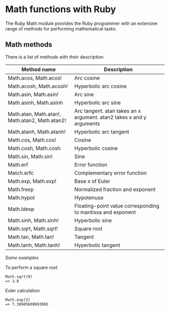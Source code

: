 # Math functions with Ruby

The Ruby Math module provides the Ruby programmer with an extensive range of methods for performing mathematical tasks.

## Math methods

There is a list of methods with their description

| Method name                                    | Description                                                          |
|------------------------------------------------|----------------------------------------------------------------------|
| Math.acos, Math.acos!                          | Arc cosine                                                           |
| Math.acosh, Math.acosh!                        | Hyperbolic arc cosine                                                |
| Math.asin, Math.asin!                          | Arc sine                                                             |
| Math.asinh, Math.asinh                         | Hyperbolic arc sine                                                  |
| Math.atan, Math.atan!, Math.atan2, Math.atan2! | Arc tangent. atan takes an x argument. atan2 takes x and y arguments |
| Math.atanh, Math.atanh!                        | Hyperbolic arc tangent                                               |
| Math.cos, Math.cos!                            | Cosine                                                               |
| Math.cosh, Math.cosh                           | Hyperbolic cosine                                                    |
| Math.sin, Math.sin!                            | Sine                                                                 |
| Math.erf                                       | Error function                                                       |
| Match.erfc                                     | Complementary error function                                         |
| Math.exp, Math.exp!                            | Base x of Euler                                                      |
| Math.frexp                                     | Normalized fraction and exponent                                     |
| Math.hypot                                     | Hypotenuse                                                           |
| Math.ldexp                                     | Floating-point value corresponding to mantissa and exponent          |
| Math.sinh, Math.sinh!                          | Hyperbolic sine                                                      |
| Math.sqrt, Math.sqrt!                          | Square root                                                          |
| Math.tan, Math.tan!                            | Tangent                                                              |
| Math.tanh, Math.tanh!                          | Hyperbolic tangent                                                   |


*Some examples*

To perform a square root
```
Math.sqrt(9)
=> 3.0
```

Euler calculation
```
Math.exp(2)
=> 7.38905609893065
```

